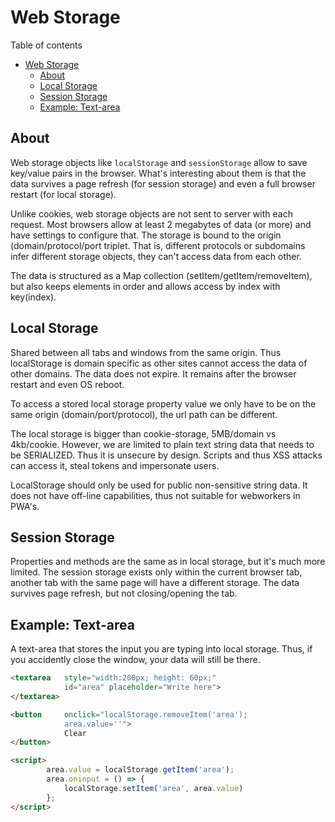 # Web Storage
Table of contents
- [Web Storage](#web-storage)
	- [About](#about)
	- [Local Storage](#local-storage)
	- [Session Storage](#session-storage)
	- [Example: Text-area](#example-text-area)

## About
Web storage objects like `localStorage` and `sessionStorage` allow to save key/value pairs in the browser. What's interesting about them is that the data survives a page refresh (for session storage) and even a full browser restart (for local storage).

Unlike cookies, web storage objects are not sent to server with each request. Most browsers allow at least 2 megabytes of data (or more) and have settings to configure that. The storage is bound to the origin (domain/protocol/port triplet. That is, different protocols or subdomains infer different storage objects, they can't access data from each other.

The data is structured as a Map collection (setItem/getItem/removeItem), but also keeps elements in order and allows access by index with key(index).

## Local Storage
Shared between all tabs and windows from the same origin. Thus localStorage is domain specific as other sites cannot access the data of other domains. The data does not expire. It remains after the browser restart and even OS reboot.

To access a stored local storage property value we only have to be on the same origin (domain/port/protocol), the url path can be different. 

The local storage is bigger than cookie-storage, 5MB/domain vs 4kb/cookie. However, we are limited to plain text string data that needs to be SERIALIZED. Thus it is unsecure by design. Scripts and thus XSS attacks can access it, steal tokens and impersonate users.

LocalStorage should only be used for public non-sensitive string data. It does not have off-line capabilities, thus not suitable for webworkers in PWA's.

## Session Storage
Properties and methods are the same as in local storage, but it's much more limited. The session storage exists only within the current browser tab, another tab with the same page will have a different storage. The data survives page refresh, but not closing/opening the tab.

## Example: Text-area
A text-area that stores the input you are typing into local storage. Thus, if you accidently close the window, your data will still be there.
```HTML
<textarea 	style="width:200px; height: 60px;" 
			id="area" placeholder="Write here">
</textarea>

<button 	onclick="localStorage.removeItem('area'); 
			area.value=''">	
			Clear
</button>

<script>
   		area.value = localStorage.getItem('area');
		area.oninput = () => {
      		localStorage.setItem('area', area.value)
		};
</script>	
```